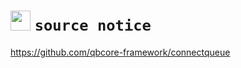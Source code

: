 # <img src="https://raw.githubusercontent.com/douth-c/neptune-web/ff4e6ef65737422db28c0a5bf9f7d8a297d228bb/assets/logo/neptune.png" width="32" height="32"> `source notice`

https://github.com/qbcore-framework/connectqueue